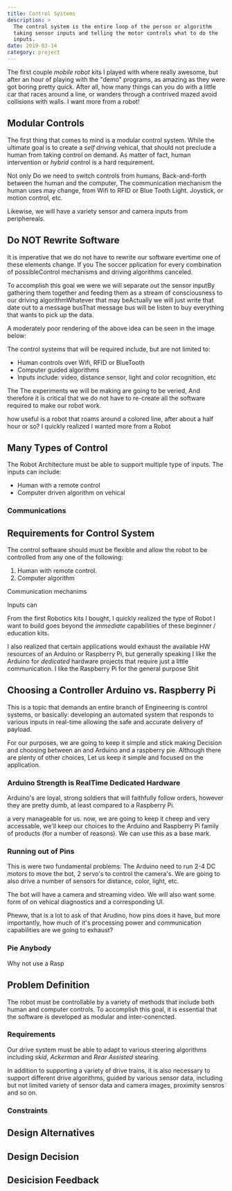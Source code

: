 ```yaml
---
title: Control Systems
description: >
  The control system is the entire loop of the person or algorithm
  taking sensor inputs and telling the motor controls what to do the
  inputs. 
date: 2019-03-14
category: project 
---
```


The first couple _mobile robot_ kits I played with where really
awesome, but after an hour of playing with the "demo" programs, as
amazing as they were got boring pretty quick.  After all, how many
things can you do with a little car that races around a line,
or wanders through a contrived mazed avoid collisions with walls.  I
want more from a robot!<!--more-->

## Modular Controls

The first thing that comes to mind is a modular control system.  While
the ultimate goal is to create a _self driving_ vehical, that should
not preclude a human from taking control on demand.  As matter of
fact, human intervention or _hybrid_ control is a hard requirement.

Not only Do we need to switch controls from humans, Back-and-forth
between the human and the computer, The communication mechanism the
human uses may change, from Wifi to RFID or Blue Tooth Light.
Joystick, or motion control, etc.

Likewise, we will have a variety sensor and camera inputs from 
periphereals. 

## Do NOT Rewrite Software

It is imperative that we do not have to rewrite our software evertime
one of these elements change.  If you 
The soccer
pplication for every combination of possibleControl mechanisms and
driving algorithms canceled. 

To accomplish this goal we were we will separate out the sensor
inputBy gathering them together and feeding them as a stream of
consciousness to our driving algorithmWhatever that may beActually we
will just write that date out to a message busThat message bus will be
listen to buy everything that wants to pick up the data. 

A moderately poor rendering of the above idea can be seen in the image
below:



The control systems that will be required include, but are not limited
to: 

- Human controls over Wifi, RFID or BlueTooth
- Computer guided algorithms
- Inputs include: video, distance sensor, light and color recognition, etc

The The experiments we will be making are going to be veried, And
therefore it is critical that we do not have to re-create all the
software required to make our robot work.





how useful is a robot that roams around
a colored line, after about a half hour or so?  I quickly realized I
wanted more from a Robot<!--more-->

## Many Types of Control

The Robot Architecture must be able to support multiple type of
inputs.  The inputs can include:

- Human with a remote control 
- Computer driven algorithm on vehical

### Communications



## Requirements for Control System

The control software should must be flexible and allow the robot to be
controlled from any one of the following:

1. Human with remote control.
2. Computer algorithm

Communication mechanims 

Inputs can 



From the first Robotics kits I bought, I quickly realized the type of
Robot I want to build goes beyond the _immediate_ capabilities of
these beginner / education kits. <!--more-->

I also realized that certain applications would exhaust the available
HW resources of an Arduino or Raspberry Pi, but generally speaking I like
the Arduino for _dedicated_ hardware projects that require just a
little communication.  I like the Raspberry Pi for the general purpose Shit


## Choosing a Controller Arduino vs. Raspberry Pi

This is a topic that demands an entire branch of Engineering is
control systems, or basically: developing an automated system that
responds to various inputs in real-time allowing the safe and accurate
delivery of payload.

For our purposes, we are going to keep it simple and stick making
Decision and choosing between an and Arduino and a raspberry
pie. Although there are plenty of other choices, Let us keep it simple
and focused on the application.

### Arduino Strength is RealTime Dedicated Hardware

Arduino's are loyal, strong soldiers that will faithfully follow
orders, however they are pretty dumb, at least compared to a Raspberry
Pi. 



a very manageable for us. now, we are going to keep it cheep and very accessable, we'll keep
our choices to the Arduino and Raspberry Pi family of products (for a
number of reasons).  We can use this as a base mark.

### Running out of Pins

This is were two fundamental problems: The Arduino need to run 2-4 DC
motors to move the bot, 2 servo's to control the camera's.  We are
going to also drive a number of sensors for distance, color, light,
etc.

The bot will have a camera and streaming video.  We will also want
some form of on vehical diagnostics and a corresponding UI.  

Pheww, that is a lot to ask of that Arudino, how pins does it have,
but more importantly, how much of it's processing power and
communication capabilities are we going to exhaust?

### Pie Anybody

Why not use a Rasp


## Problem Definition

The robot must be controllable by a variety of methods that include both human
and computer controls.  To accomplish this goal, it is essential that the
software is developed as modular and inter-conencted.

### Requirements 

Our drive system must be able to adapt to various steering algorithms
including _skid_, _Ackerman_ and _Rear Assisted_ stearing.

In addition to supporting a variety of drive trains, it is also necessary to
support different drive algorithms, guided by various sensor data, including
but not limited variety of sensor data and camera images, proximity sensros
and so on.

### Constraints

## Design Alternatives

## Design Decision

## Desicision Feedback
